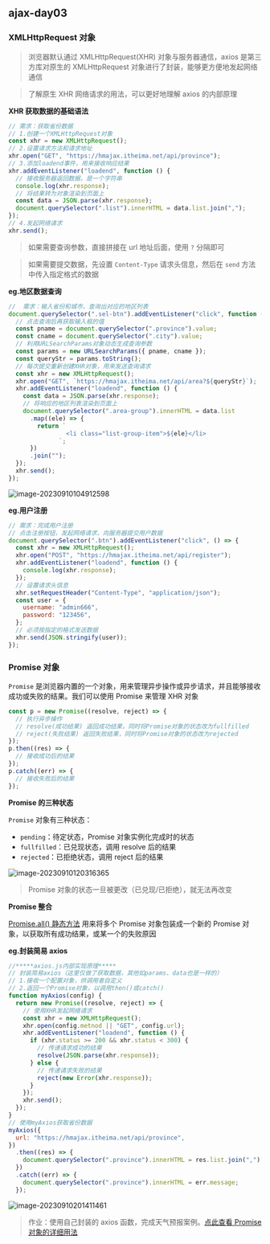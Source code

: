 ## ajax-day03

### XMLHttpRequest 对象

> 浏览器默认通过 XMLHttpRequest(XHR) 对象与服务器通信，axios 是第三方库对原生的 XMLHttpRequest 对象进行了封装，能够更方便地发起网络通信

> 了解原生 XHR 网络请求的用法，可以更好地理解 axios 的内部原理

**XHR 获取数据的基础语法**

```js
// 需求：获取省份数据
// 1.创建一个XMLHttpRequest对象
const xhr = new XMLHttpRequest();
// 2.设置请求方法和请求地址
xhr.open("GET", "https://hmajax.itheima.net/api/province");
// 3.添加loadend事件，用来接收响应结果
xhr.addEventListener("loadend", function () {
  // 接收服务器返回数据，是一个字符串
  console.log(xhr.response);
  // 将结果转为对象渲染到页面上
  const data = JSON.parse(xhr.response);
  document.querySelector(".list").innerHTML = data.list.join(",");
});
// 4.发起网络请求
xhr.send();
```

> 如果需要查询参数，直接拼接在 url 地址后面，使用 `?` 分隔即可

> 如果需要提交数据，先设置 `Content-Type` 请求头信息，然后在 `send` 方法中传入指定格式的数据

**eg.地区数据查询**

```js
//  需求：输入省份和城市，查询出对应的地区列表
document.querySelector(".sel-btn").addEventListener("click", function () {
  // 点击查询后再获取输入框的值
  const pname = document.querySelector(".province").value;
  const cname = document.querySelector(".city").value;
  // 利用URLSearchParams对象动态生成查询参数
  const params = new URLSearchParams({ pname, cname });
  const queryStr = params.toString();
  // 每次提交重新创建XHR对象，用来发送查询请求
  const xhr = new XMLHttpRequest();
  xhr.open("GET", `https://hmajax.itheima.net/api/area?${queryStr}`);
  xhr.addEventListener("loadend", function () {
    const data = JSON.parse(xhr.response);
    // 将响应的地区列表渲染到页面上
    document.querySelector(".area-group").innerHTML = data.list
      .map((ele) => {
        return `
                <li class="list-group-item">${ele}</li>
              `;
      })
      .join("");
  });
  xhr.send();
});
```

![image-20230910104912598](https://post-src.wyun521.top/images/image-20230910104912598.png)

**eg.用户注册**

```js
// 需求：完成用户注册
// 点击注册按钮，发起网络请求，向服务器提交用户数据
document.querySelector(".btn").addEventListener("click", () => {
  const xhr = new XMLHttpRequest();
  xhr.open("POST", "https://hmajax.itheima.net/api/register");
  xhr.addEventListener("loadend", function () {
    console.log(xhr.response);
  });
  // 设置请求头信息
  xhr.setRequestHeader("Content-Type", "application/json");
  const user = {
    username: "admin666",
    password: "123456",
  };
  // 必须按指定的格式发送数据
  xhr.send(JSON.stringify(user));
});
```

### Promise 对象

`Promise` 是浏览器内置的一个对象，用来管理异步操作或异步请求，并且能够接收成功或失败的结果。我们可以使用 Promise 来管理 XHR 对象

```js
const p = new Promise((resolve, reject) => {
  // 执行异步操作
  // resolve(成功结果) 返回成功结果，同时将Promise对象的状态改为fullfilled
  // reject(失败结果) 返回失败结果，同时将Promise对象的状态改为rejected
});
p.then((res) => {
  // 接收成功后的结果
});
p.catch((err) => {
  // 接收失败后的结果
});
```

**Promise 的三种状态**

`Promise` 对象有三种状态：

- `pending`：待定状态，Promise 对象实例化完成时的状态
- `fullfilled`：已兑现状态，调用 resolve 后的结果
- `rejected`：已拒绝状态，调用 reject 后的结果

![image-20230910120316365](https://post-src.wyun521.top/images/image-20230910120316365.png)

> Promise 对象的状态一旦被更改（已兑现/已拒绝），就无法再改变

**Promise 整合**

[Promise.all() 静态方法](https://developer.mozilla.org/zh-CN/docs/Web/JavaScript/Reference/Global_Objects/Promise/all) 用来将多个 Promise 对象包装成一个新的 Promise 对象，以获取所有成功结果，或某一个的失败原因

**eg.封装简易 axios**

```js
//*****axios.js内部实现原理*****
// 封装简易axios（这里仅做了获取数据，其他如params、data也是一样的）
// 1.接收一个配置对象，供调用者自定义
// 2.返回一个Promise对象，以调用then()或catch()
function myAxios(config) {
  return new Promise((resolve, reject) => {
    // 使用XHR发起网络请求
    const xhr = new XMLHttpRequest();
    xhr.open(config.metnod || "GET", config.url);
    xhr.addEventListener("loadend", function () {
      if (xhr.status >= 200 && xhr.status < 300) {
        // 传递请求成功的结果
        resolve(JSON.parse(xhr.response));
      } else {
        // 传递请求失败的结果
        reject(new Error(xhr.response));
      }
    });
    xhr.send();
  });
}
// 使用myAxios获取省份数据
myAxios({
  url: "https://hmajax.itheima.net/api/province",
})
  .then((res) => {
    document.querySelector(".province").innerHTML = res.list.join(",");
  })
  .catch((err) => {
    document.querySelector(".province").innerHTML = err.message;
  });
```

![image-20230910201411461](https://post-src.wyun521.top/images/image-20230910201411461.png)

> 作业：使用自己封装的 axios 函数，完成天气预报案例。[点此查看 Promise 对象的详细用法](https://lamphc.github.io/fe-up/#/es6/promise)
